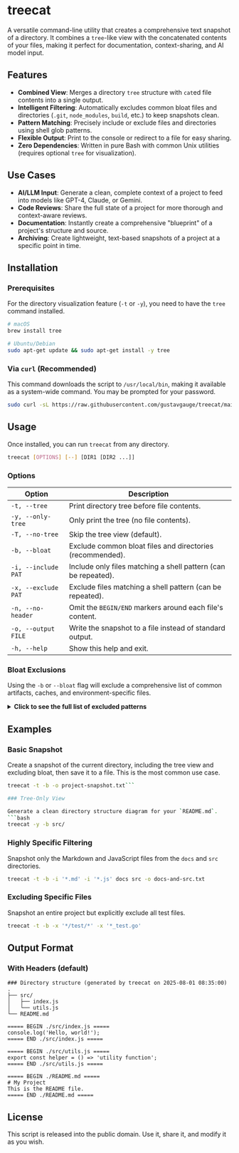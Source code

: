 # treecat

A versatile command-line utility that creates a comprehensive text snapshot of a directory. It combines a `tree`-like view with the concatenated contents of your files, making it perfect for documentation, context-sharing, and AI model input.

## Features

- **Combined View**: Merges a directory `tree` structure with `cat`ed file contents into a single output.
- **Intelligent Filtering**: Automatically excludes common bloat files and directories (`.git`, `node_modules`, `build`, etc.) to keep snapshots clean.
- **Pattern Matching**: Precisely include or exclude files and directories using shell glob patterns.
- **Flexible Output**: Print to the console or redirect to a file for easy sharing.
- **Zero Dependencies**: Written in pure Bash with common Unix utilities (requires optional `tree` for visualization).

## Use Cases

- **AI/LLM Input**: Generate a clean, complete context of a project to feed into models like GPT-4, Claude, or Gemini.
- **Code Reviews**: Share the full state of a project for more thorough and context-aware reviews.
- **Documentation**: Instantly create a comprehensive "blueprint" of a project's structure and source.
- **Archiving**: Create lightweight, text-based snapshots of a project at a specific point in time.

## Installation

### Prerequisites

For the directory visualization feature (`-t` or `-y`), you need to have the `tree` command installed.

```bash
# macOS
brew install tree

# Ubuntu/Debian
sudo apt-get update && sudo apt-get install -y tree
```

### Via `curl` (Recommended)

This command downloads the script to `/usr/local/bin`, making it available as a system-wide command. You may be prompted for your password.

```bash
sudo curl -sL https://raw.githubusercontent.com/gustavgauge/treecat/main/treecat.sh -o /usr/local/bin/treecat && sudo chmod +x /usr/local/bin/treecat
```

## Usage

Once installed, you can run `treecat` from any directory.

```bash
treecat [OPTIONS] [--] [DIR1 [DIR2 ...]]
```

### Options

| Option                | Description                                                          |
| --------------------- | -------------------------------------------------------------------- |
| `-t, --tree`          | Print directory tree before file contents.                           |
| `-y, --only-tree`     | Only print the tree (no file contents).                              |
| `-T, --no-tree`       | Skip the tree view (default).                                        |
| `-b, --bloat`         | Exclude common bloat files and directories (recommended).            |
| `-i, --include PAT`   | Include only files matching a shell pattern (can be repeated).       |
| `-x, --exclude PAT`   | Exclude files matching a shell pattern (can be repeated).            |
| `-n, --no-header`     | Omit the `BEGIN/END` markers around each file's content.             |
| `-o, --output FILE`   | Write the snapshot to a file instead of standard output.             |
| `-h, --help`          | Show this help and exit.                                             |

### Bloat Exclusions

Using the `-b` or `--bloat` flag will exclude a comprehensive list of common artifacts, caches, and environment-specific files.

<details>
<summary><strong>Click to see the full list of excluded patterns</strong></summary>

-   **General**: `.git`, `.DS_Store`, `logs`, `tmp`
-   **IDEs & Editors**: `.idea`, `.vscode`, `*.sublime-project`, `*.sublime-workspace`
-   **Build & Cache**: `build`, `dist`, `out`, `coverage`, `.next`, `__pycache__`
-   **Dependencies**: `node_modules`, `vendor`
-   **Language Specific**: `target` (Rust), `.venv`, `env` (Python), `.pytest_cache`, `.mypy_cache`, `.gradle` (Gradle), `bin`, `obj` (.NET), `*.tfstate*`, `.terraform` (Terraform)
-   **Sensitive Files**: `.env*`, `*.env`

</details>

## Examples

### Basic Snapshot

Create a snapshot of the current directory, including the tree view and excluding bloat, then save it to a file. This is the most common use case.
```bash
treecat -t -b -o project-snapshot.txt```

### Tree-Only View

Generate a clean directory structure diagram for your `README.md`.
```bash
treecat -y -b src/
```

### Highly Specific Filtering

Snapshot only the Markdown and JavaScript files from the `docs` and `src` directories.
```bash
treecat -t -b -i '*.md' -i '*.js' docs src -o docs-and-src.txt
```

### Excluding Specific Files

Snapshot an entire project but explicitly exclude all test files.
```bash
treecat -t -b -x '*/test/*' -x '*_test.go'
```

## Output Format

### With Headers (default)
```
### Directory structure (generated by treecat on 2025-08-01 08:35:00)
.
├── src/
│   ├── index.js
│   └── utils.js
└── README.md

===== BEGIN ./src/index.js =====
console.log('Hello, world!');
===== END ./src/index.js =====

===== BEGIN ./src/utils.js =====
export const helper = () => 'utility function';
===== END ./src/utils.js =====

===== BEGIN ./README.md =====
# My Project
This is the README file.
===== END ./README.md =====
```

## License

This script is released into the public domain. Use it, share it, and modify it as you wish.